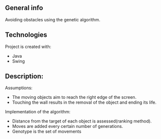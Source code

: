 ## General info
Avoiding obstacles using the genetic algorithm.
	
## Technologies
Project is created with:
* Java
* Swing

## Description:
Assumptions:
* The moving objects aim to reach the right edge of the screen.
* Touching the wall results in the removal of the object and ending its life.

Implementation of the algorithm:
* Distance from the target of each object is assessed(ranking method).
* Moves are added every certain number of generations.
* Genotype is the set of movements

